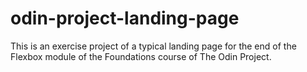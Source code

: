 # odin-project-landing-page

This is an exercise project of a typical landing page for the end of the Flexbox module of the Foundations course of The Odin Project.
